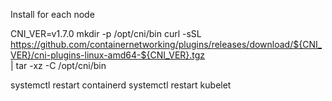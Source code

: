 Install for each node

CNI_VER=v1.7.0
mkdir -p /opt/cni/bin
curl -sSL https://github.com/containernetworking/plugins/releases/download/${CNI_VER}/cni-plugins-linux-amd64-${CNI_VER}.tgz \
  | tar -xz -C /opt/cni/bin

systemctl restart containerd
systemctl restart kubelet